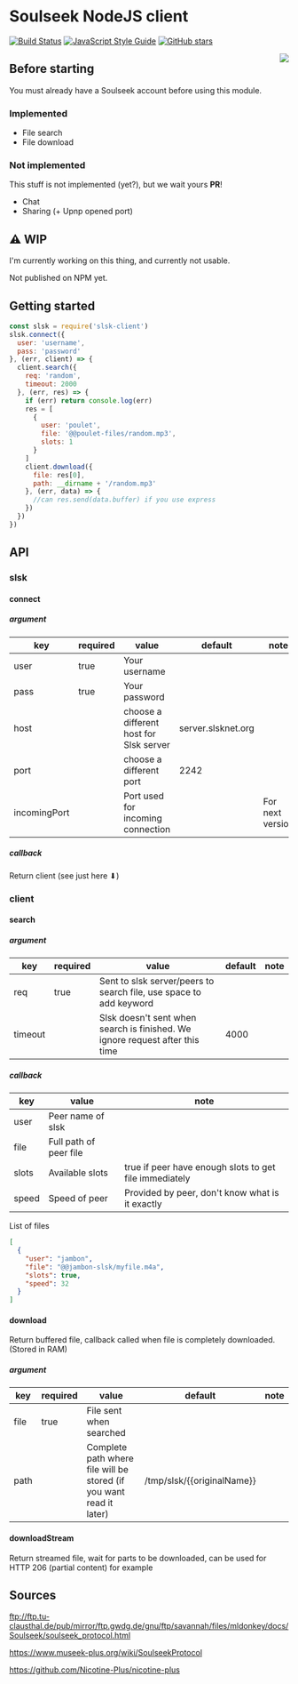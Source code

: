 # Soulseek NodeJS client

[![Build Status](https://travis-ci.org/f-hj/slsk-client.svg?branch=master)](https://travis-ci.org/f-hj/slsk-client)
[![JavaScript Style Guide](https://img.shields.io/badge/code_style-standard-brightgreen.svg)](https://standardjs.com)
[![GitHub stars](https://img.shields.io/github/stars/f-hj/slsk-client.svg)](https://github.com/f-hj/slsk-client/stargazers)

<img align="right" src="https://fruitice.fr/logo-slsk.png"/>

## Before starting

You must already have a Soulseek account before using this module.

### Implemented
- File search
- File download

### Not implemented

This stuff is not implemented (yet?), but we wait yours __PR__!
- Chat
- Sharing (+ Upnp opened port)

## ⚠ WIP
I'm currently working on this thing, and currently not usable.

Not published on NPM yet.

## Getting started
```js
const slsk = require('slsk-client')
slsk.connect({
  user: 'username',
  pass: 'password'
}, (err, client) => {
  client.search({
    req: 'random',
    timeout: 2000
  }, (err, res) => {
    if (err) return console.log(err)
    res = [
      {
        user: 'poulet',
        file: '@@poulet-files/random.mp3',
        slots: 1
      }
    ]
    client.download({
      file: res[0],
      path: __dirname + '/random.mp3'
    }, (err, data) => {
      //can res.send(data.buffer) if you use express
    })
  })
})
```

## API
### slsk
#### connect
##### argument
| key | required | value | default | note |
|-----|----------|-------|---------|------|
|user| true |Your username|
|pass| true| Your password|
|host||choose a different host for Slsk server|server.slsknet.org|
|port||choose a different port|2242|
|incomingPort||Port used for incoming connection||For next version|

##### callback
Return client (see just here ⬇)

### client
#### search
##### argument
| key | required | value | default | note |
|-----|----------|-------|---------|------|
|req|true|Sent to slsk server/peers to search file, use space to add keyword|
|timeout||Slsk doesn't sent when search is finished. We ignore request after this time|4000|

##### callback

|key | value | note |
|-----|-------|------|
|user|Peer name of slsk|
|file|Full path of peer file|
|slots|Available slots|true if peer have enough slots to get file immediately|
|speed|Speed of peer|Provided by peer, don't know what is it exactly|

List of files
```json
[
  {
    "user": "jambon",
    "file": "@@jambon-slsk/myfile.m4a",
    "slots": true,
    "speed": 32
  }
]
```

#### download

Return buffered file, callback called when file is completely downloaded. (Stored in RAM)

##### argument
| key | required | value | default | note |
|-----|----------|-------|---------|------|
|file|true|File sent when searched|
|path||Complete path where file will be stored (if you want read it later)|/tmp/slsk/{{originalName}}|

#### downloadStream
Return streamed file, wait for parts to be downloaded, can be used for HTTP 206 (partial content) for example

## Sources

ftp://ftp.tu-clausthal.de/pub/mirror/ftp.gwdg.de/gnu/ftp/savannah/files/mldonkey/docs/Soulseek/soulseek_protocol.html

https://www.museek-plus.org/wiki/SoulseekProtocol

https://github.com/Nicotine-Plus/nicotine-plus
